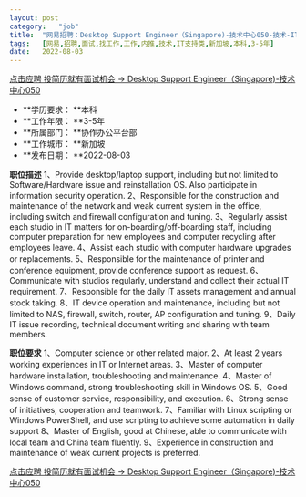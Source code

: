 ```yaml
---
layout:	post
category:	"job"
title:	"网易招聘：Desktop Support Engineer（Singapore)-技术中心050-技术-IT支持类-新加坡本科3-5年"
tags:	[网易,招聘,面试,找工作,工作,内推,技术,IT支持类,新加坡,本科,3-5年]
date:	2022-08-03
---
```


[点击应聘 投简历就有面试机会 -> Desktop Support Engineer（Singapore)-技术中心050](http://mobile.bole.netease.com/bole/boleDetail?id=40953&employeeId=346f03c3cda5f04c&key=all)



- **学历要求： **本科
- **工作年限： **3-5年
- **所属部门： **协作办公平台部
- **工作城市： **新加坡
- **发布日期： **2022-08-03



**职位描述**
1、Provide desktop/laptop support, including but not limited to Software/Hardware issue and reinstallation OS. Also participate in information security operation.
2、Responsible for the construction and maintenance of the network and weak current system in the office, including switch and firewall configuration and tuning.
3、Regularly assist each studio in IT matters for on-boarding/off-boarding staff, including computer preparation for new employees and computer recycling after employees leave.
4、Assist each studio with computer hardware upgrades or replacements.
5、Responsible for the maintenance of printer and conference equipment, provide conference support as request.
6、Communicate with studios regularly, understand and collect their actual IT requirement.
7、Responsible for the daily IT assets management and annual stock taking.
8、IT device operation and maintenance, including but not limited to NAS, firewall, switch, router, AP configuration and tuning.
9、Daily IT issue recording, technical document writing and sharing with team members.



**职位要求**
1、Computer science or other related major.
2、At least 2 years working experiences in IT or Internet areas.
3、Master of computer hardware installation, troubleshooting and maintenance.
4、Master of Windows command, strong troubleshooting skill in Windows OS.
5、Good sense of customer service, responsibility, and execution.
6、Strong sense of initiatives, cooperation and teamwork.
7、Familiar with Linux scripting or Windows PowerShell, and use scripting to achieve some automation in daily support
8、Master of English, good at Chinese, able to communicate with local team and China team fluently.
9、Experience in construction and maintenance of weak current projects is preferred.



[点击应聘 投简历就有面试机会 -> Desktop Support Engineer（Singapore)-技术中心050](http://mobile.bole.netease.com/bole/boleDetail?id=40953&employeeId=346f03c3cda5f04c&key=all)
